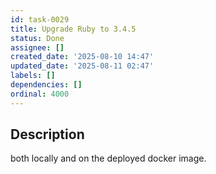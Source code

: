 ```yaml
---
id: task-0029
title: Upgrade Ruby to 3.4.5
status: Done
assignee: []
created_date: '2025-08-10 14:47'
updated_date: '2025-08-11 02:47'
labels: []
dependencies: []
ordinal: 4000
---
```


## Description

both locally and on the deployed docker image.
